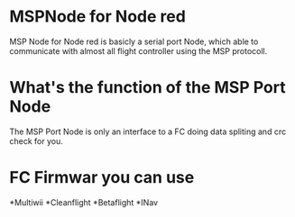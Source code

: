 # MSPNode for Node red
MSP Node for Node red is basicly a serial port Node, which able to communicate with almost all flight controller using the MSP protocoll.

# What's the function of the MSP Port Node
The MSP Port Node is only an interface to a FC doing data spliting and crc check for you.

# FC Firmwar you can use
*Multiwii 
*Cleanflight
*Betaflight
*INav



